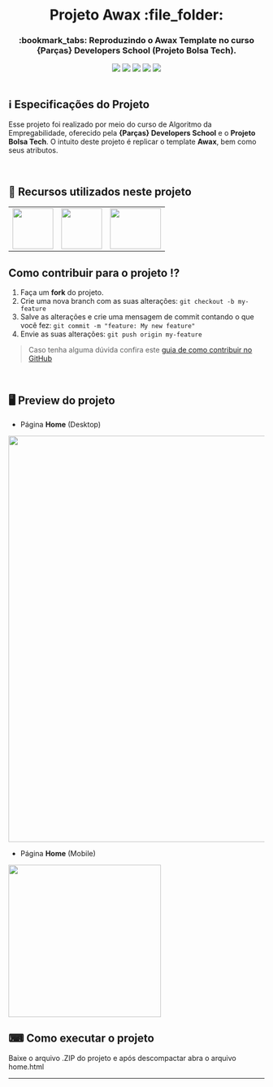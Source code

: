 <h1 align="center">Projeto Awax :file_folder:</h1>

<h3 align="center">:bookmark_tabs: Reproduzindo o Awax Template no curso {Parças} Developers School (Projeto Bolsa Tech).</h3>

<div align="center">
 <img src="https://img.shields.io/badge/-HTML5-FFF?logo=html5&logoColor=orange&style=flat" />
 <img src="https://img.shields.io/badge/CSS3-1657f9?style=&logo=css3&logoColor=white" />
 <img src="https://img.shields.io/github/repo-size/VitorGeovani/projeto-awax">
 <img src="https://img.shields.io/github/last-commit/VitorGeovani/projeto-awax">
 <img src="https://img.shields.io/github/forks/VitorGeovani/projeto-awax?style=social" />
 </div>
 
 <br>
 
## <a name="SobreoProjeto"></a>:information_source: Especificações do Projeto
 Esse projeto foi realizado por meio do curso de Algoritmo da Empregabilidade, oferecido pela <b>{Parças} Developers School</b> e o <b>Projeto Bolsa Tech</b>. O intuito deste projeto é replicar o template <b>Awax</b>, bem como seus atributos.
 
 <br>

## <a name="RecursosUtilizadosNesteProjeto"></a>📌 Recursos utilizados neste projeto
<table align="center">

  <tr>
    <td valign="top" align="center">
      <a href="https://www.w3schools.com/html/"><img height="80" width="80" src="https://cdn.jsdelivr.net/gh/devicons/devicon/icons/html5/html5-original-wordmark.svg" style="max-width:100%;"></img></a>
    </td>

   <td valign="top" align="center">
      <a href="https://www.w3schools.com/Css/"><img height="80" width="80" src="https://cdn.jsdelivr.net/gh/devicons/devicon/icons/css3/css3-original-wordmark.svg" style="max-width:100%;"></img></a>
      </td>
      
   <td valign="top" align="center">
      <a href="https://code.visualstudio.com/Download"><img height="80" width="100" src="https://cdn.jsdelivr.net/gh/devicons/devicon/icons/vscode/vscode-original.svg" style="max-width:100%;"></img></a>
      </td>
    
  </tr>
</table>

## <a name="ComoContribuirParaOProjeto"></a>Como contribuir para o projeto ⁉️

1. Faça um **fork** do projeto.
2. Crie uma nova branch com as suas alterações: `git checkout -b my-feature`
3. Salve as alterações e crie uma mensagem de commit contando o que você fez: `git commit -m "feature: My new feature"`
4. Envie as suas alterações: `git push origin my-feature`
> Caso tenha alguma dúvida confira este [guia de como contribuir no GitHub](https://github.com/firstcontributions/first-contributions)

<br>

## <a name="ImagensDoProjeto"></a>🖥 Preview do projeto
* Página <b>Home</b> (Desktop)
<img src="https://user-images.githubusercontent.com/71882193/172378197-65457c35-fbd2-40d9-95a0-0ef24f19433e.png" width="800px" />

* Página <b>Home</b> (Mobile)
<img src="https://user-images.githubusercontent.com/71882193/172379341-3a8ce506-9fee-4694-ba20-186d5bfcdb3a.png" width="300px" />

## ⌨ Como executar o projeto

Baixe o arquivo .ZIP do projeto e após descompactar abra o arquivo home.html

---

